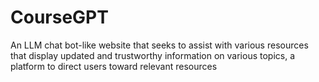 # CourseGPT
An LLM chat bot-like website that seeks to assist with various resources that display updated and trustworthy information on various topics, a platform to direct users toward relevant resources
